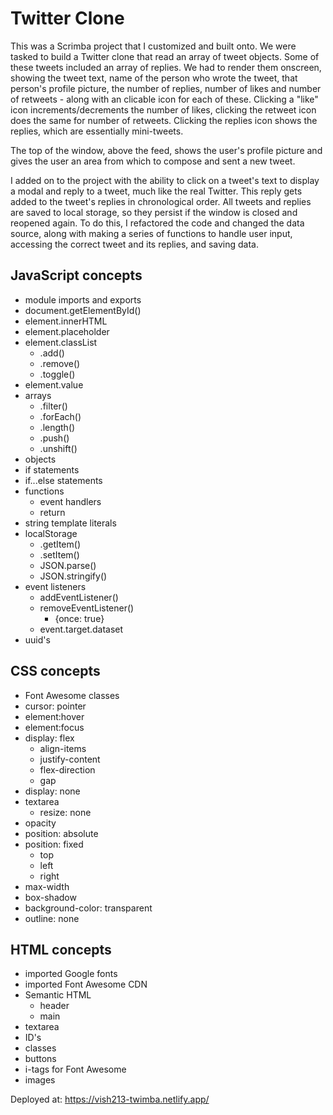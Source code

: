 # Twitter Clone

This was a Scrimba project that I customized and built onto. We were tasked to build a Twitter clone that read an array of tweet objects. Some of these tweets included an array of replies. We had to render them onscreen, showing the tweet text, name of the person who wrote the tweet, that person's profile picture, the number of replies, number of likes and number of retweets - along with an clicable icon for each of these. Clicking a "like" icon increments/decrements the number of likes, clicking the retweet icon does the same for number of retweets. Clicking the replies icon shows the replies, which are essentially mini-tweets.

The top of the window, above the feed, shows the user's profile picture and gives the user an area from which to compose and sent a new tweet.

I added on to the project with the ability to click on a tweet's text to display a modal and reply to a tweet, much like the real Twitter. This reply gets added to the tweet's replies in chronological order. All tweets and replies are saved to local storage, so they persist if the window is closed and reopened again. To do this, I refactored the code and changed the data source, along with making a series of functions to handle user input, accessing the correct tweet and its replies, and saving data.

## JavaScript concepts

- module imports and exports
- document.getElementById()
- element.innerHTML
- element.placeholder
- element.classList
    - .add()
    - .remove()
    - .toggle()
- element.value
- arrays
    - .filter()
    - .forEach()
    - .length()
    - .push()
    - .unshift()
- objects
- if statements
- if...else statements
- functions
    - event handlers
    - return
- string template literals
- localStorage
    - .getItem()
    - .setItem()
    - JSON.parse()
    - JSON.stringify()
- event listeners
    - addEventListener()
    - removeEventListener()
        - {once: true}
    - event.target.dataset
- uuid's

## CSS concepts

- Font Awesome classes
- cursor: pointer
- element:hover
- element:focus
- display: flex
    - align-items
    - justify-content
    - flex-direction
    - gap
- display: none
- textarea
    - resize: none
- opacity
- position: absolute
- position: fixed
    - top
    - left
    - right
- max-width
- box-shadow
- background-color: transparent
- outline: none

## HTML concepts

- imported Google fonts
- imported Font Awesome CDN
- Semantic HTML
    - header
    - main
- textarea
- ID's
- classes
- buttons
- i-tags for Font Awesome
- images

Deployed at: https://vish213-twimba.netlify.app/